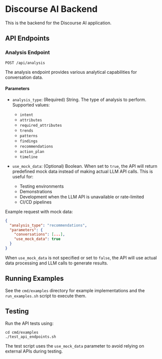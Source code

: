 # Discourse AI Backend

This is the backend for the Discourse AI application.

## API Endpoints

### Analysis Endpoint

`POST /api/analysis`

The analysis endpoint provides various analytical capabilities for conversation data.

#### Parameters

- `analysis_type`: (Required) String. The type of analysis to perform. Supported values:
  - `intent`
  - `attributes`
  - `required_attributes`
  - `trends`
  - `patterns`
  - `findings`
  - `recommendations`
  - `action_plan`
  - `timeline`

- `use_mock_data`: (Optional) Boolean. When set to `true`, the API will return predefined mock data instead of making actual LLM API calls. This is useful for:
  - Testing environments
  - Demonstrations
  - Development when the LLM API is unavailable or rate-limited
  - CI/CD pipelines

Example request with mock data:
```json
{
  "analysis_type": "recommendations",
  "parameters": {
    "conversations": [...],
    "use_mock_data": true
  }
}
```

When `use_mock_data` is not specified or set to `false`, the API will use actual data processing and LLM calls to generate results.

## Running Examples

See the `cmd/examples` directory for example implementations and the `run_examples.sh` script to execute them.

## Testing

Run the API tests using:
```
cd cmd/examples
./test_api_endpoints.sh
```

The test script uses the `use_mock_data` parameter to avoid relying on external APIs during testing. 